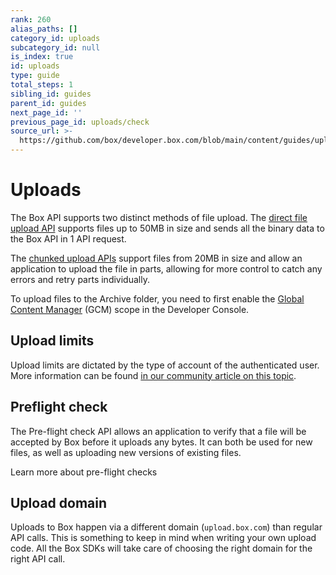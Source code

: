 ```yaml
---
rank: 260
alias_paths: []
category_id: uploads
subcategory_id: null
is_index: true
id: uploads
type: guide
total_steps: 1
sibling_id: guides
parent_id: guides
next_page_id: ''
previous_page_id: uploads/check
source_url: >-
  https://github.com/box/developer.box.com/blob/main/content/guides/uploads/index.md
---
```

# Uploads

The Box API supports two distinct methods of file upload. The [direct file
upload API][direct] supports files up to 50MB in size and sends all the binary
data to the Box API in 1 API request.

The [chunked upload APIs][chunked] support files from 20MB in size and allow an
application to upload the file in parts, allowing for more control to catch any
errors and retry parts individually.

<Message type='tip'>

To upload files to the Archive folder, you need to first enable the [Global
Content Manager][GCM] (GCM) scope in the Developer Console.

</Message>

## Upload limits

Upload limits are dictated by the type of account of the authenticated user.
More information can be found [in our community article on this topic][fsizes].

## Preflight check

The Pre-flight check API allows an application to verify that a file will be
accepted by Box before it uploads any bytes. It can both be used for new files,
as well as uploading new versions of existing files.

<CTA to='g://uploads/check'>

Learn more about pre-flight checks

</CTA>

## Upload domain

Uploads to Box happen via a different domain (`upload.box.com`) than regular API
calls. This is something to keep in mind when writing your own upload code. All
the Box SDKs will take care of choosing the right domain for the right API call.

[direct]: g://uploads/direct
[chunked]: g://uploads/chunked
[GCM]: g://api-calls/permissions-and-errors/scopes
<!-- i18n-enable localize-links -->

[fsizes]: https://support.box.com/hc/en-us/articles/360043697314-Understand-the-Maximum-File-Size-You-Can-Upload-to-Box
<!-- i18n-disable localize-links -->